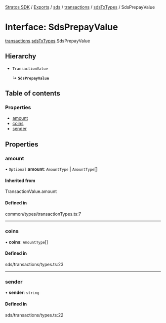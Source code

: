 [Stratos SDK](../README.md) / [Exports](../modules.md) / [sds](../modules/sds.md) / [transactions](../modules/sds.transactions.md) / [sdsTxTypes](../modules/sds.transactions.sdsTxTypes.md) / SdsPrepayValue

# Interface: SdsPrepayValue

[transactions](../modules/sds.transactions.md).[sdsTxTypes](../modules/sds.transactions.sdsTxTypes.md).SdsPrepayValue

## Hierarchy

- `TransactionValue`

  ↳ **`SdsPrepayValue`**

## Table of contents

### Properties

- [amount](sds.transactions.sdsTxTypes.SdsPrepayValue.md#amount)
- [coins](sds.transactions.sdsTxTypes.SdsPrepayValue.md#coins)
- [sender](sds.transactions.sdsTxTypes.SdsPrepayValue.md#sender)

## Properties

### amount

• `Optional` **amount**: `AmountType` \| `AmountType`[]

#### Inherited from

TransactionValue.amount

#### Defined in

common/types/transactionTypes.ts:7

___

### coins

• **coins**: `AmountType`[]

#### Defined in

sds/transactions/types.ts:23

___

### sender

• **sender**: `string`

#### Defined in

sds/transactions/types.ts:22
